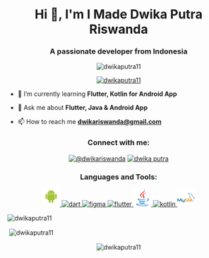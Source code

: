 <h1 align="center">Hi 👋, I'm I Made Dwika Putra Riswanda</h1>
<h3 align="center">A passionate developer from Indonesia</h3>

<p align="center"> <img src="https://komarev.com/ghpvc/?username=dwikaputra11&label=Profile%20views&color=0e75b6&style=flat" alt="dwikaputra11" /> </p>

<p align="center"> <a href="https://github.com/ryo-ma/github-profile-trophy"><img src="https://github-profile-trophy.vercel.app/?username=dwikaputra11" alt="dwikaputra11" /></a> </p>

- 🌱 I’m currently learning **Flutter, Kotlin for Android App**

- 💬 Ask me about **Flutter, Java & Android App**

- 📫 How to reach me **dwikariswanda@gmail.com**

<h3 align="center">Connect with me:</h3>
<p align="center">
<a href="https://twitter.com/@dwikariswanda" target="blank"><img align="center" src="https://raw.githubusercontent.com/rahuldkjain/github-profile-readme-generator/master/src/images/icons/Social/twitter.svg" alt="@dwikariswanda" height="30" width="40" /></a>
<a href="https://linkedin.com/in/dwika-putra-763a51204" target="blank"><img align="center" src="https://raw.githubusercontent.com/rahuldkjain/github-profile-readme-generator/master/src/images/icons/Social/linked-in-alt.svg" alt="dwika putra" height="30" width="40" /></a>
</p>

<h3 align="center">Languages and Tools:</h3>
<p align="center"> <a href="https://developer.android.com" target="_blank" rel="noreferrer"> <img src="https://raw.githubusercontent.com/devicons/devicon/master/icons/android/android-original-wordmark.svg" alt="android" width="40" height="40"/> </a> <a href="https://dart.dev" target="_blank" rel="noreferrer"> <img src="https://www.vectorlogo.zone/logos/dartlang/dartlang-icon.svg" alt="dart" width="40" height="40"/> </a> <a href="https://www.figma.com/" target="_blank" rel="noreferrer"> <img src="https://www.vectorlogo.zone/logos/figma/figma-icon.svg" alt="figma" width="40" height="40"/> </a> <a href="https://flutter.dev" target="_blank" rel="noreferrer"> <img src="https://www.vectorlogo.zone/logos/flutterio/flutterio-icon.svg" alt="flutter" width="40" height="40"/> </a> <a href="https://www.java.com" target="_blank" rel="noreferrer"> <img src="https://raw.githubusercontent.com/devicons/devicon/master/icons/java/java-original.svg" alt="java" width="40" height="40"/> </a> <a href="https://kotlinlang.org" target="_blank" rel="noreferrer"> <img src="https://www.vectorlogo.zone/logos/kotlinlang/kotlinlang-icon.svg" alt="kotlin" width="40" height="40"/> </a> <a href="https://www.mysql.com/" target="_blank" rel="noreferrer"> <img src="https://raw.githubusercontent.com/devicons/devicon/master/icons/mysql/mysql-original-wordmark.svg" alt="mysql" width="40" height="40"/> </a>  </p>
<p></p>

<p><img align="center" src="https://github-readme-stats.vercel.app/api/top-langs?username=dwikaputra11&show_icons=true&locale=en&layout=compact" alt="dwikaputra11" /></p>
<p></p>
<p>&nbsp;<img align="center" src="https://github-readme-stats.vercel.app/api?username=dwikaputra11&show_icons=true&locale=en" alt="dwikaputra11" /></p>

<p><center><img align="center" src="https://github-readme-streak-stats.herokuapp.com/?user=dwikaputra11&" alt="dwikaputra11" /></center></p>

